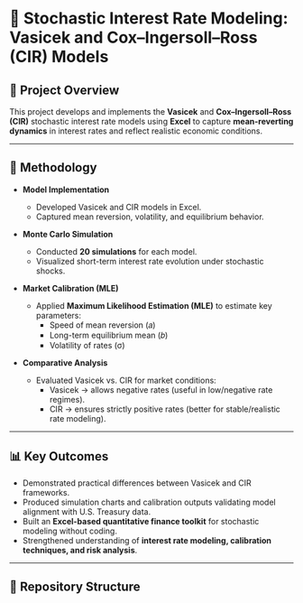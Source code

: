 # 🚀 Stochastic Interest Rate Modeling: Vasicek and Cox–Ingersoll–Ross (CIR) Models  

## 📌 Project Overview  
This project develops and implements the **Vasicek** and **Cox–Ingersoll–Ross (CIR)** stochastic interest rate models using **Excel** to capture **mean-reverting dynamics** in interest rates and reflect realistic economic conditions.  

---

## 🔬 Methodology  

- **Model Implementation**  
  - Developed Vasicek and CIR models in Excel.  
  - Captured mean reversion, volatility, and equilibrium behavior.  

- **Monte Carlo Simulation**  
  - Conducted **20 simulations** for each model.  
  - Visualized short-term interest rate evolution under stochastic shocks.  

- **Market Calibration (MLE)**  
  - Applied **Maximum Likelihood Estimation (MLE)** to estimate key parameters:  
    - Speed of mean reversion (𝑎)  
    - Long-term equilibrium mean (𝑏)  
    - Volatility of rates (σ)  

- **Comparative Analysis**  
  - Evaluated Vasicek vs. CIR for market conditions:  
    - Vasicek → allows negative rates (useful in low/negative rate regimes).  
    - CIR → ensures strictly positive rates (better for stable/realistic rate modeling).  

---

## 📊 Key Outcomes  

- Demonstrated practical differences between Vasicek and CIR frameworks.  
- Produced simulation charts and calibration outputs validating model alignment with U.S. Treasury data.  
- Built an **Excel-based quantitative finance toolkit** for stochastic modeling without coding.  
- Strengthened understanding of **interest rate modeling, calibration techniques, and risk analysis**.  

---

## 📂 Repository Structure  

